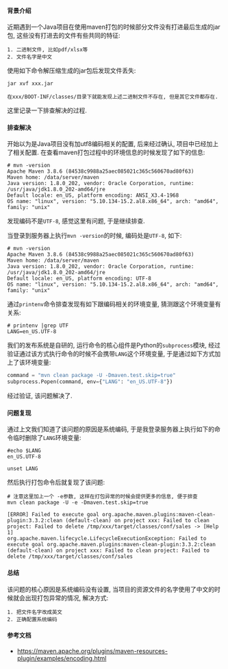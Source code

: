 #### 背景介绍

近期遇到一个Java项目在使用maven打包的时候部分文件没有打进最后生成的jar包, 这些没有打进去的文件有些共同的特征:

```
1. 二进制文件, 比如pdf/xlsx等
2. 文件名字是中文
```

使用如下命令解压缩生成的jar包后发现文件丢失:

```
jar xvf xxx.jar

在xxx/BOOT-INF/classes/目录下就能发现上述二进制文件不存在, 但是其它文件都存在.
```


这里记录一下排查解决的过程.

#### 排查解决

开始以为是Java项目没有加utf8编码相关的配置, 后来经过确认, 项目中已经加上了相关配置. 在查看maven打包过程中的环境信息的时候发现了如下的信息:

```
# mvn -version
Apache Maven 3.8.6 (84538c9988a25aec085021c365c560670ad80f63)
Maven home: /data/server/maven
Java version: 1.8.0_202, vendor: Oracle Corporation, runtime: /usr/java/jdk1.8.0_202-amd64/jre
Default locale: en_US, platform encoding: ANSI_X3.4-1968
OS name: "linux", version: "5.10.134-15.2.al8.x86_64", arch: "amd64", family: "unix"
```

发现编码不是`UTF-8`, 感觉这里有问题, 于是继续排查.

当登录到服务器上执行`mvn -version`的时候, 编码处是`UTF-8`, 如下:

```
# mvn -version
Apache Maven 3.8.6 (84538c9988a25aec085021c365c560670ad80f63)
Maven home: /data/server/maven
Java version: 1.8.0_202, vendor: Oracle Corporation, runtime: /usr/java/jdk1.8.0_202-amd64/jre
Default locale: en_US, platform encoding: UTF-8
OS name: "linux", version: "5.10.134-15.2.al8.x86_64", arch: "amd64", family: "unix"
```

通过`printenv`命令排查发现有如下跟编码相关的环境变量, 猜测跟这个环境变量有关系:

```
# printenv |grep UTF
LANG=en_US.UTF-8
```



我们的发布系统是自研的, 运行命令的核心组件是Python的`subprocess`模块, 经过验证通过该方式执行命令的时候不会携带`LANG`这个环境变量, 于是通过如下方式加上了该环境变量:

```python
command = "mvn clean package -U -Dmaven.test.skip=true"
subprocess.Popen(command, env={"LANG": "en_US.UTF-8"})
```

经过验证, 该问题解决了.

#### 问题复现

通过上文我们知道了该问题的原因是系统编码, 于是我登录服务器上执行如下的命令临时删除了`LANG`环境变量:

```
#echo $LANG
en_US.UTF-8

unset LANG
```

然后执行打包命令后就复现了该问题:

```
# 注意这里加上一个 -e参数, 这样在打包异常的时候会提供更多的信息, 便于排查
mvn clean package -U -e -Dmaven.test.skip=true

[ERROR] Failed to execute goal org.apache.maven.plugins:maven-clean-plugin:3.3.2:clean (default-clean) on project xxx: Failed to clean project: Failed to delete /tmp/xxx/target/classes/conf/sales -> [Help 1]
org.apache.maven.lifecycle.LifecycleExecutionException: Failed to execute goal org.apache.maven.plugins:maven-clean-plugin:3.3.2:clean (default-clean) on project xxx: Failed to clean project: Failed to delete /tmp/xxx/target/classes/conf/sales
```

#### 总结

该问题的核心原因是系统编码没有设置, 当项目的资源文件的名字使用了中文的时候就会出现打包异常的情况, 解决方式:

```
1. 把文件名字改成英文
2. 正确配置系统编码
```

#### 参考文档

* https://maven.apache.org/plugins/maven-resources-plugin/examples/encoding.html
